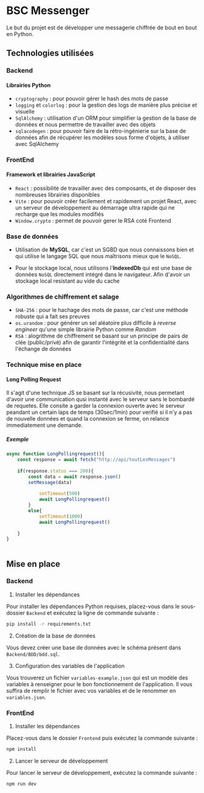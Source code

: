 # BSC Messenger

Le but du projet est de développer une messagerie chiffrée de bout en bout en Python.

## Technologies utilisées

### Backend

#### Librairies Python

- `cryptography` : pour pouvoir gérer le hash des mots de passe
- `logging` et `colorlog` : pour la gestion des logs de manière plus précise et visuelle
- `SqlAlchemy` : utilisation d'un ORM pour simplifier la gestion de la base de données et nous permettre de travailler
avec des objets
- `sqlacodegen` : pour pouvoir faire de la rétro-ingénierie sur la base de données afin de récupérer les modèles sous forme d'objets, à utiliser avec SqlAlchemy

### FrontEnd

#### Framework et librairies JavaScript

- `React` : possibilité de travailler avec des composants, et de disposer des nombreuses librairies disponibles
- `Vite` : pour pouvoir créer facilement et rapidement un projet React, avec un serveur de développement au démarrage ultra rapide qui ne recharge que les modules modifiés
- `Window.crypto` : permet de pouvoir gerer le RSA coté Frontend


### Base de données

- Utilisation de **MySQL**, car c'est un SGBD que nous connaissons bien et qui utilise le langage SQL que nous maîtrisons 
mieux que le `NoSQL`.

- Pour le stockage local, nous utilisons l'**IndexedDb** qui est une base de données `NoSQL` directement intégré dans le navigateur. Afin d'avoir un stockage local resistant au vide du cache

### Algorithmes de chiffrement et salage

- `SHA-256` : pour le hachage des mots de passe, car c'est une méthode robuste qui a fait ses preuves
- `os.urandom` : pour générer un sel aléatoire plus difficile à *reverse engineer* qu'une simple librairie Python comme *Random*
- `RSA` : alogrithme de chiffrement se basant sur un principe de pairs de clée (public/privé) afin de garantir l'intégrité et la confidentialité dans l'échange de données

### Technique mise en place

#### Long Polling Request

Il s'agit d'une technique JS se basant sur la récusivité, nous permetant d'avoir une communication qusi instanté avec le serveur sans le bombardé de requetes. Elle consite a garder la connexion ouverte avec le serveur peandant un certain laps de temps (30sec/1min) pour verifié si il n'y a pas de nouvelle données et quand la connexion se ferme, on relance immediatement une demande.
##### _Exemple_
```js
async function LongPollingrequest(){
    const response = await fetch("http://api/toutLesMessages")
    
    if(response.status === 200){
        const data = await response.json()
        setMessage(data)
                
            setTimeout(500)
            await LongPollingrequest()
        }
        else{
            setTimeout(1000)
            await LongPollingrequest()
        
    }
}
    
```

## Mise en place

### Backend
1) Installer les dépendances 

Pour installer les dépendances Python requises, placez-vous dans le sous-dossier `Backend` et exécutez la ligne de commande suivante :
```bash
pip install -r requirements.txt
```

2) Création de la base de données

Vous devez créer une base de données avec le schéma présent dans `Backend/BDD/bdd.sql`.

3) Configuration des variables de l'application

Vous trouverez un fichier `variables-example.json` qui est un modèle des variables à renseigner pour le bon fonctionnement de l'application. Il vous suffira de remplir le fichier avec vos variables et de le renommer en `variables.json`.

### FrontEnd

1) Installer les dépendances

Placez-vous dans le dossier `Frontend` puis exécutez la commande suivante :
```bash
npm install
```

2) Lancer le serveur de développement

Pour lancer le serveur de développement, exécutez la commande suivante :
```bash
npm run dev
```
